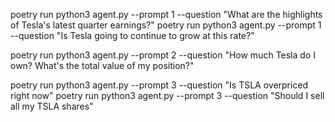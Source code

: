 poetry run python3 agent.py --prompt 1 --question "What are the highlights of Tesla's latest quarter earnings?"
poetry run python3 agent.py --prompt 1 --question "Is Tesla going to continue to grow at this rate?"

poetry run python3 agent.py --prompt 2 --question "How much Tesla do I own? What's the total value of my position?"

poetry run python3 agent.py --prompt 3 --question "Is TSLA overpriced right now"
poetry run python3 agent.py --prompt 3 --question "Should I sell all my TSLA shares"